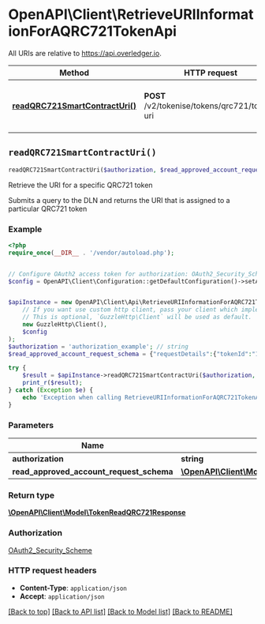 # OpenAPI\Client\RetrieveURIInformationForAQRC721TokenApi

All URIs are relative to https://api.overledger.io.

Method | HTTP request | Description
------------- | ------------- | -------------
[**readQRC721SmartContractUri()**](RetrieveURIInformationForAQRC721TokenApi.md#readQRC721SmartContractUri) | **POST** /v2/tokenise/tokens/qrc721/token-uri | Retrieve the URI for a specific QRC721 token


## `readQRC721SmartContractUri()`

```php
readQRC721SmartContractUri($authorization, $read_approved_account_request_schema): \OpenAPI\Client\Model\TokenReadQRC721Response
```

Retrieve the URI for a specific QRC721 token

Submits a query to the DLN and returns the URI that is assigned to a particular QRC721 token

### Example

```php
<?php
require_once(__DIR__ . '/vendor/autoload.php');


// Configure OAuth2 access token for authorization: OAuth2_Security_Scheme
$config = OpenAPI\Client\Configuration::getDefaultConfiguration()->setAccessToken('YOUR_ACCESS_TOKEN');


$apiInstance = new OpenAPI\Client\Api\RetrieveURIInformationForAQRC721TokenApi(
    // If you want use custom http client, pass your client which implements `GuzzleHttp\ClientInterface`.
    // This is optional, `GuzzleHttp\Client` will be used as default.
    new GuzzleHttp\Client(),
    $config
);
$authorization = 'authorization_example'; // string
$read_approved_account_request_schema = {"requestDetails":{"tokenId":"1","tokenName":"QNTNFT"},"location":{"technology":"Ethereum","network":"Ropsten Testnet"}}; // \OpenAPI\Client\Model\ReadApprovedAccountRequestSchema

try {
    $result = $apiInstance->readQRC721SmartContractUri($authorization, $read_approved_account_request_schema);
    print_r($result);
} catch (Exception $e) {
    echo 'Exception when calling RetrieveURIInformationForAQRC721TokenApi->readQRC721SmartContractUri: ', $e->getMessage(), PHP_EOL;
}
```

### Parameters

Name | Type | Description  | Notes
------------- | ------------- | ------------- | -------------
 **authorization** | **string**|  |
 **read_approved_account_request_schema** | [**\OpenAPI\Client\Model\ReadApprovedAccountRequestSchema**](../Model/ReadApprovedAccountRequestSchema.md)|  |

### Return type

[**\OpenAPI\Client\Model\TokenReadQRC721Response**](../Model/TokenReadQRC721Response.md)

### Authorization

[OAuth2_Security_Scheme](../../README.md#OAuth2_Security_Scheme)

### HTTP request headers

- **Content-Type**: `application/json`
- **Accept**: `application/json`

[[Back to top]](#) [[Back to API list]](../../README.md#endpoints)
[[Back to Model list]](../../README.md#models)
[[Back to README]](../../README.md)

